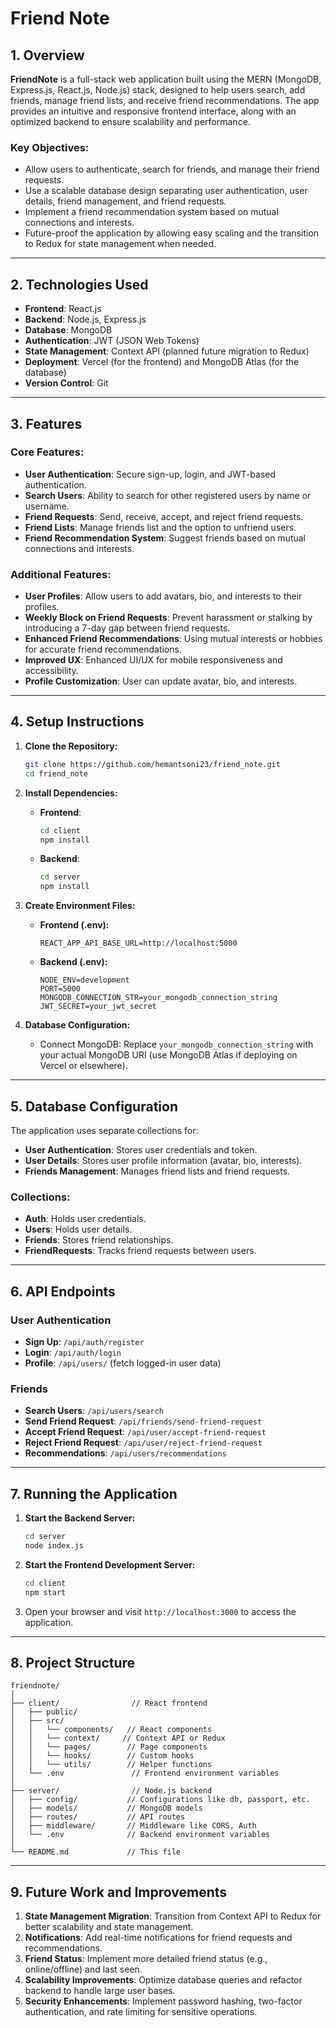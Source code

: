 # Friend Note


## 1. Overview
**FriendNote** is a full-stack web application built using the MERN (MongoDB, Express.js, React.js, Node.js) stack, designed to help users search, add friends, manage friend lists, and receive friend recommendations. The app provides an intuitive and responsive frontend interface, along with an optimized backend to ensure scalability and performance.

### Key Objectives:
- Allow users to authenticate, search for friends, and manage their friend requests.
- Use a scalable database design separating user authentication, user details, friend management, and friend requests.
- Implement a friend recommendation system based on mutual connections and interests.
- Future-proof the application by allowing easy scaling and the transition to Redux for state management when needed.

---

## 2. Technologies Used
- **Frontend**: React.js
- **Backend**: Node.js, Express.js
- **Database**: MongoDB
- **Authentication**: JWT (JSON Web Tokens)
- **State Management**: Context API (planned future migration to Redux)
- **Deployment**: Vercel (for the frontend) and MongoDB Atlas (for the database)
- **Version Control**: Git

---

## 3. Features
### Core Features:
- **User Authentication**: Secure sign-up, login, and JWT-based authentication.
- **Search Users**: Ability to search for other registered users by name or username.
- **Friend Requests**: Send, receive, accept, and reject friend requests.
- **Friend Lists**: Manage friends list and the option to unfriend users.
- **Friend Recommendation System**: Suggest friends based on mutual connections and interests.
  
### Additional Features:
- **User Profiles**: Allow users to add avatars, bio, and interests to their profiles.
- **Weekly Block on Friend Requests**: Prevent harassment or stalking by introducing a 7-day gap between friend requests.
- **Enhanced Friend Recommendations**: Using mutual interests or hobbies for accurate friend recommendations.
- **Improved UX**: Enhanced UI/UX for mobile responsiveness and accessibility.
- **Profile Customization**: User can update avatar, bio, and interests.


---

## 4. Setup Instructions
1. **Clone the Repository:**
   ```bash
   git clone https://github.com/hemantsoni23/friend_note.git
   cd friend_note
   ```

2. **Install Dependencies:**
   - **Frontend**:
     ```bash
     cd client
     npm install
     ```
   - **Backend**:
     ```bash
     cd server
     npm install
     ```

3. **Create Environment Files:**
   - **Frontend (.env):**
     ```plaintext
     REACT_APP_API_BASE_URL=http://localhost:5000
     ```
   - **Backend (.env):**
     ```plaintext
     NODE_ENV=development
     PORT=5000
     MONGODB_CONNECTION_STR=your_mongodb_connection_string
     JWT_SECRET=your_jwt_secret
     ```

4. **Database Configuration:**
   - Connect MongoDB: Replace `your_mongodb_connection_string` with your actual MongoDB URI (use MongoDB Atlas if deploying on Vercel or elsewhere).

---

## 5. Database Configuration
The application uses separate collections for:
- **User Authentication**: Stores user credentials and token.
- **User Details**: Stores user profile information (avatar, bio, interests).
- **Friends Management**: Manages friend lists and friend requests.

### Collections:
- **Auth**: Holds user credentials.
- **Users**: Holds user details.
- **Friends**: Stores friend relationships.
- **FriendRequests**: Tracks friend requests between users.

---

## 6. API Endpoints
### User Authentication
- **Sign Up**: `/api/auth/register`
- **Login**: `/api/auth/login`
- **Profile**: `/api/users/` (fetch logged-in user data)

### Friends
- **Search Users**: `/api/users/search`
- **Send Friend Request**: `/api/friends/send-friend-request`
- **Accept Friend Request**: `/api/user/accept-friend-request`
- **Reject Friend Request**: `/api/user/reject-friend-request`
- **Recommendations**: `/api/users/recommendations`

---

## 7. Running the Application
1. **Start the Backend Server:**
   ```bash
   cd server
   node index.js
   ```
2. **Start the Frontend Development Server:**
   ```bash
   cd client
   npm start
   ```

3. Open your browser and visit `http://localhost:3000` to access the application.

---

## 8. Project Structure
```
friendnote/
│
├── client/                // React frontend
│   ├── public/
│   ├── src/
│   │   └── components/   // React components
│   │   └── context/     // Context API or Redux
│   │   └── pages/        // Page components
│   │   └── hooks/        // Custom hooks
│   │   └── utils/        // Helper functions
│   └── .env               // Frontend environment variables
│
├── server/                // Node.js backend
│   ├── config/           // Configurations like db, passport, etc.
│   ├── models/           // MongoDB models
│   ├── routes/           // API routes
│   ├── middleware/       // Middleware like CORS, Auth
│   └── .env              // Backend environment variables
│
└── README.md             // This file
```

---

## 9. Future Work and Improvements
1. **State Management Migration**: Transition from Context API to Redux for better scalability and state management.
2. **Notifications**: Add real-time notifications for friend requests and recommendations.
3. **Friend Status**: Implement more detailed friend status (e.g., online/offline) and last seen.
4. **Scalability Improvements**: Optimize database queries and refactor backend to handle large user bases.
5. **Security Enhancements**: Implement password hashing, two-factor authentication, and rate limiting for sensitive operations.
